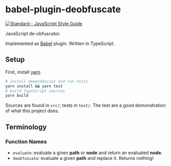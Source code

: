 # babel-plugin-deobfuscate

[![Standard - JavaScript Style Guide](https://img.shields.io/badge/code_style-standard-brightgreen.svg)](http://standardjs.com/)

JavaScript de-obfuscator.

Implemented as [Babel](http://babeljs.io) plugin. Written in TypeScript.

## Setup

First, install [yarn](https://yarnpkg.com/en/docs/install).

```sh
# install dependencies and run tests
yarn install && yarn test
# build TypeScript sources
yarn build
```

Sources are found in `src/`; tests in `test/`. The test are a good demonstration of what this project does.

## Terminology

### Function Names

- `evaluate`: evaluate a given **path** or **node** and return an evaluated **node**.
- `deobfuscate`: evaluate a given **path** and replace it. Returns nothing!
